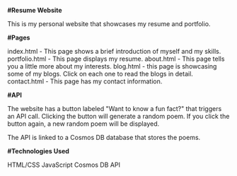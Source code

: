 **#Resume Website**

This is my personal website that showcases my resume and portfolio.

**#Pages**

index.html - This page shows a brief introduction of myself and my skills.
portfolio.html - This page displays my resume.
about.html - This page tells you a little more about my interests.
blog.html - this page is showcasing some of my blogs. Click on each one to read the blogs in detail.
contact.html - This page has my contact information.

**#API**

The website has a button labeled "Want to know a fun fact?" that triggers an API call. Clicking the button will generate a random poem. If you click the button again, a new random poem will be displayed.

The API is linked to a Cosmos DB database that stores the poems.

**#Technologies Used**

HTML/CSS
JavaScript
Cosmos DB
API












